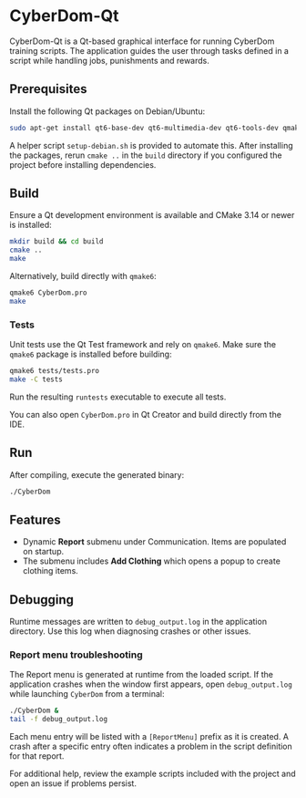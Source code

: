 # CyberDom-Qt

CyberDom-Qt is a Qt-based graphical interface for running CyberDom training scripts. The application guides the user through tasks defined in a script while handling jobs, punishments and rewards.

## Prerequisites

Install the following Qt packages on Debian/Ubuntu:

```bash
sudo apt-get install qt6-base-dev qt6-multimedia-dev qt6-tools-dev qmake6
```

A helper script `setup-debian.sh` is provided to automate this. After installing the packages, rerun `cmake ..` in the `build` directory if you configured the project before installing dependencies.

## Build

Ensure a Qt development environment is available and CMake 3.14 or newer is installed:

```bash
mkdir build && cd build
cmake ..
make
```

Alternatively, build directly with `qmake6`:

```bash
qmake6 CyberDom.pro
make
```

### Tests

Unit tests use the Qt Test framework and rely on `qmake6`. Make sure the
`qmake6` package is installed before building:

```bash
qmake6 tests/tests.pro
make -C tests
```

Run the resulting `runtests` executable to execute all tests.

You can also open `CyberDom.pro` in Qt Creator and build directly from the IDE.

## Run

After compiling, execute the generated binary:

```bash
./CyberDom
```

## Features

- Dynamic **Report** submenu under Communication. Items are populated on startup.
- The submenu includes **Add Clothing** which opens a popup to create clothing items.

## Debugging

Runtime messages are written to `debug_output.log` in the application directory. Use this log when diagnosing crashes or other issues.


### Report menu troubleshooting

The Report menu is generated at runtime from the loaded script. If the application crashes when the window first appears, open `debug_output.log` while launching `CyberDom` from a terminal:

```bash
./CyberDom &
tail -f debug_output.log
```

Each menu entry will be listed with a `[ReportMenu]` prefix as it is created. A crash after a specific entry often indicates a problem in the script definition for that report.

For additional help, review the example scripts included with the project and open an issue if problems persist.
